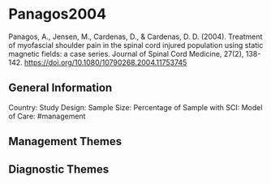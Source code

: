 # Panagos2004
Panagos, A., Jensen, M., Cardenas, D., & Cardenas, D. D. (2004). Treatment of myofascial shoulder pain in the spinal cord injured population using static magnetic fields: a case series. Journal of Spinal Cord Medicine, 27(2), 138-142. https://doi.org/10.1080/10790268.2004.11753745 

## General Information
Country: 
Study Design: 
Sample Size: 
Percentage of Sample with SCI:
Model of Care: #management 

## Management Themes


## Diagnostic Themes
